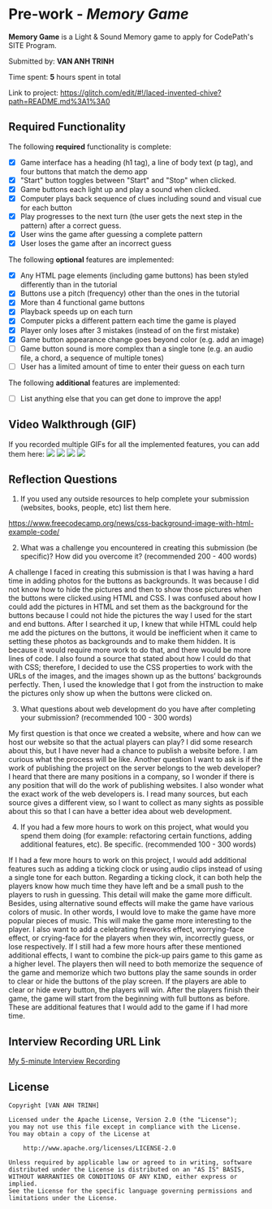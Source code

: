 # Pre-work - *Memory Game*

**Memory Game** is a Light & Sound Memory game to apply for CodePath's SITE Program. 

Submitted by: **VAN ANH TRINH**

Time spent: **5** hours spent in total

Link to project: https://glitch.com/edit/#!/laced-invented-chive?path=README.md%3A1%3A0

## Required Functionality

The following **required** functionality is complete:

* [x] Game interface has a heading (h1 tag), a line of body text (p tag), and four buttons that match the demo app
* [x] "Start" button toggles between "Start" and "Stop" when clicked. 
* [x] Game buttons each light up and play a sound when clicked. 
* [x] Computer plays back sequence of clues including sound and visual cue for each button
* [x] Play progresses to the next turn (the user gets the next step in the pattern) after a correct guess. 
* [x] User wins the game after guessing a complete pattern
* [x] User loses the game after an incorrect guess

The following **optional** features are implemented:

* [x] Any HTML page elements (including game buttons) has been styled differently than in the tutorial
* [x] Buttons use a pitch (frequency) other than the ones in the tutorial
* [x] More than 4 functional game buttons
* [x] Playback speeds up on each turn
* [x] Computer picks a different pattern each time the game is played
* [x] Player only loses after 3 mistakes (instead of on the first mistake)
* [x] Game button appearance change goes beyond color (e.g. add an image)
* [ ] Game button sound is more complex than a single tone (e.g. an audio file, a chord, a sequence of multiple tones)
* [ ] User has a limited amount of time to enter their guess on each turn

The following **additional** features are implemented:

- [ ] List anything else that you can get done to improve the app!

## Video Walkthrough (GIF)

If you recorded multiple GIFs for all the implemented features, you can add them here:
![](http://g.recordit.co/uyj2lKACIl.gif)
![](http://g.recordit.co/4Y73tjidQa.gif)
![](https://cdn.glitch.global/7b234ecf-5c91-4857-a90d58df96de6523/winning.gif?v=1648721439963)
![](gif4-link-here)

## Reflection Questions
1. If you used any outside resources to help complete your submission (websites, books, people, etc) list them here. 

https://www.freecodecamp.org/news/css-background-image-with-html-example-code/

2. What was a challenge you encountered in creating this submission (be specific)? How did you overcome it? (recommended 200 - 400 words) 

A challenge I faced in creating this submission is that I was having a hard time in adding photos for the buttons as backgrounds. It was because I did not know how to hide the pictures and then to show those pictures when the buttons were clicked.using HTML and CSS. I was confused about how I could add the pictures in HTML and set them as the background for the buttons because I could not hide the pictures the way I used for the start and end buttons. After I searched it up, I knew that while HTML could help me add the pictures on the buttons, it would be inefficient when it came to setting these photos as backgrounds and to make them hidden. It is because it would require more work to do that, and there would be more lines of code. I also found a source that stated about how I could do that with CSS; therefore, I decided to use the CSS properties to work with the URLs of the images, and the images shown up as the buttons’ backgrounds perfectly. Then, I used the knowledge that I got from the instruction to make the pictures only show up when the buttons were clicked on.

3. What questions about web development do you have after completing your submission? (recommended 100 - 300 words) 

My first question is that once we created a website, where and how can we host our website so that the actual players can play? I did some research about this, but I have never had a chance to publish a website before. I am curious what the process will be like.  Another question I want to ask is if the work of publishing the project on the server belongs to the web developer? I heard that there are many positions in a company, so I wonder if there is any position that will do the work of publishing websites. I also wonder what the exact work of the web developers is. I read many sources, but each source gives a different view, so I want to collect as many sights as possible about this so that I can have a better idea about web development.

4. If you had a few more hours to work on this project, what would you spend them doing (for example: refactoring certain functions, adding additional features, etc). Be specific. (recommended 100 - 300 words) 

If I had a few more hours to work on this project, I would add additional features such as adding a ticking clock or using audio clips instead of using a single tone for each button. Regarding a ticking clock, it can both help the players know how much time they have left and be a small push to the players to rush in guessing. This detail will make the game more difficult. Besides, using alternative sound effects will make the game have various colors of music. In other words, I would love to make the game have more popular pieces of music. This will make the game more interesting to the player. I also want to add a celebrating fireworks effect, worrying-face effect, or crying-face for the players when they win, incorrectly guess, or lose respectively. If I still had a few more hours after these mentioned additional effects, I want to combine the pick-up pairs game to this game as a higher level. The players then will need to both memorize the sequence of the game and memorize which two buttons play the same sounds in order to clear or hide the buttons of the play screen. If the players are able to clear or hide every button, the players will win. After the players finish their game, the game will start from the beginning with full buttons as before. These are additional features that I would add to the game if I had more time.



## Interview Recording URL Link

[My 5-minute Interview Recording](https://youtu.be/GU9z0nrH7F8)


## License

    Copyright [VAN ANH TRINH]

    Licensed under the Apache License, Version 2.0 (the "License");
    you may not use this file except in compliance with the License.
    You may obtain a copy of the License at

        http://www.apache.org/licenses/LICENSE-2.0

    Unless required by applicable law or agreed to in writing, software
    distributed under the License is distributed on an "AS IS" BASIS,
    WITHOUT WARRANTIES OR CONDITIONS OF ANY KIND, either express or implied.
    See the License for the specific language governing permissions and
    limitations under the License.
